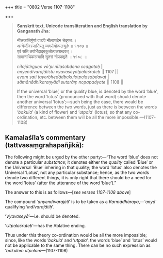 +++
title = "0802 Verse 1107-1108"

+++
> **Sanskrit text, Unicode transliteration and English translation by Ganganath Jha:** 
>
> नीलजातिर्गुणो वाऽपि नीलशब्देन चेद्गतः ।  
> अन्येन्दीवरजातिस्तु व्यवसेयोत्पलश्रुतेः ॥ ११०७ ॥  
> एवं सति तयोर्भेदाद्बकुलोत्पलशब्दवत् ।  
> सामानाधिकरण्यादि सुतरां नोपपद्यते ॥ ११०८ ॥ 
>
> *nīlajātirguṇo vā'pi nīlaśabdena cedgataḥ* \|  
> *anyendīvarajātistu vyavaseyotpalaśruteḥ* \|\| 1107 \|\|  
> *evaṃ sati tayorbhedādbakulotpalaśabdavat* \|  
> *sāmānādhikaraṇyādi sutarāṃ nopapadyate* \|\| 1108 \|\| 
>
> If the universal ‘blue’, or the quality blue, is denoted by the word ‘blue’, then the word ‘lotus’ (pronounced with that word) should denote another universal ‘lotus’;—such being the case, there would be difference between the two words, just as there is between the words ‘*bakula*’ (a kind of flower) and ‘*utpala*’ (lotus); so that any co-ordination, etc. between them will be all the more impossible.—(1107-1108)



## Kamalaśīla’s commentary (tattvasaṃgrahapañjikā):

The following might be urged by the other party:—“The word ‘blue’ does not denote a particular *substance*; it denotes either the *quality* called ‘Blue’ or the Universal ‘Blue’ inhering in that quality; the word ‘lotus’ also denotes the Universal ‘Lotus’, not any particular substance; hence, as the two words denote two different things, it is only right that there should be a need for the word ‘lotus’ (after the utterance of the word ‘blue’).”

The answer to this is as follows—[*see verses 1107-1108 above*]

The compound ‘*anyendīvarajāti*’ is to be taken as a *Karmādhāraya*,—‘*anyā*’ qualifying ‘*indīvarajātiḥ*’.

‘*Vyavaseyā*’—i.e. should be denoted.

‘*Utpalaśruteḥ*’—has the Ablative ending.

Thus under this theory co-ordination would be all the more impossible; since, like the words ‘*bakula*’ and ‘*utpala*’, the words ‘blue’ and ‘lotus’ would not be applicable to the same thing. There can be no such expression as ‘*bakulam utpalam*—(1107-1108)


